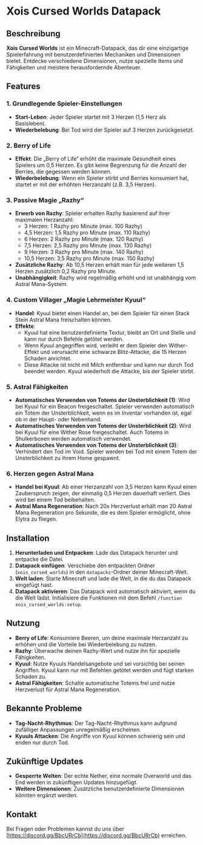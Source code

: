 # Xois Cursed Worlds Datapack

## Beschreibung

**Xois Cursed Worlds** ist ein Minecraft-Datapack, das dir eine einzigartige Spielerfahrung mit benutzerdefinierten Mechaniken und Dimensionen bietet. Entdecke verschiedene Dimensionen, nutze spezielle Items und Fähigkeiten und meistere herausfordernde Abenteuer.

## Features

### 1. Grundlegende Spieler-Einstellungen
- **Start-Leben**: Jeder Spieler startet mit 3 Herzen (1,5 Herz als Basisleben).
- **Wiederbelebung**: Bei Tod wird der Spieler auf 3 Herzen zurückgesetzt.

### 2. Berry of Life
- **Effekt**: Die „Berry of Life“ erhöht die maximale Gesundheit eines Spielers um 0,5 Herzen. Es gibt keine Begrenzung für die Anzahl der Berries, die gegessen werden können.
- **Wiederbelebung**: Wenn ein Spieler stirbt und Berries konsumiert hat, startet er mit der erhöhten Herzanzahl (z.B. 3,5 Herzen).

### 3. Passive Magie „Razhy“
- **Erwerb von Razhy**: Spieler erhalten Razhy basierend auf ihrer maximalen Herzanzahl:
  - 3 Herzen: 1 Razhy pro Minute (max. 100 Razhy)
  - 4,5 Herzen: 1,5 Razhy pro Minute (max. 110 Razhy)
  - 6 Herzen: 2 Razhy pro Minute (max. 120 Razhy)
  - 7,5 Herzen: 2,5 Razhy pro Minute (max. 130 Razhy)
  - 9 Herzen: 3 Razhy pro Minute (max. 140 Razhy)
  - 10,5 Herzen: 3,5 Razhy pro Minute (max. 150 Razhy)
- **Zusätzliche Razhy**: Ab 10,5 Herzen erhält man für jede weiteren 1,5 Herzen zusätzlich 0,2 Razhy pro Minute.
- **Unabhängigkeit**: Razhy wird regelmäßig erhöht und ist unabhängig vom Astral Mana-System.

### 4. Custom Villager „Magie Lehrmeister Kyuul“
- **Handel**: Kyuul bietet einen Handel an, bei dem Spieler für einen Stack Stein Astral Mana freischalten können.
- **Effekte**:
  - Kyuul hat eine benutzerdefinierte Textur, bleibt an Ort und Stelle und kann nur durch Befehle getötet werden.
  - Wenn Kyuul angegriffen wird, verleiht er dem Spieler den Wither-Effekt und verursacht eine schwarze Blitz-Attacke, die 15 Herzen Schaden anrichtet.
  - Diese Attacke ist nicht mit Milch entfernbar und kann nur durch Tod beendet werden. Kyuul wiederholt die Attacke, bis der Spieler stirbt.

### 5. Astral Fähigkeiten
- **Automatisches Verwenden von Totems der Unsterblichkeit (1)**: Wird bei Kyuul für ein Beacon freigeschaltet. Spieler verwenden automatisch ein Totem der Unsterblichkeit, wenn es im Inventar vorhanden ist, egal ob in der Haupt- oder Nebenhand.
- **Automatisches Verwenden von Totems der Unsterblichkeit (2)**: Wird bei Kyuul für eine Wither Rose freigeschaltet. Auch Totems in Shulkerboxen werden automatisch verwendet.
- **Automatisches Verwenden von Totems der Unsterblichkeit (3)**: Verhindert den Tod im Void. Spieler werden bei Tod mit einem Totem der Unsterblichkeit zu ihrem Home gespawnt.

### 6. Herzen gegen Astral Mana
- **Handel bei Kyuul**: Ab einer Herzanzahl von 3,5 Herzen kann Kyuul einen Zauberspruch zeigen, der einmalig 0,5 Herzen dauerhaft verliert. Dies wird bei einem Tod beibehalten.
- **Astral Mana Regeneration**: Nach 20x Herzverlust erhält man 20 Astral Mana Regeneration pro Sekunde, die es dem Spieler ermöglicht, ohne Elytra zu fliegen.

## Installation

1. **Herunterladen und Entpacken**: Lade das Datapack herunter und entpacke die Datei.
2. **Datapack einfügen**: Verschiebe den entpackten Ordner (`xois_cursed_worlds`) in den `datapacks`-Ordner deiner Minecraft-Welt.
3. **Welt laden**: Starte Minecraft und lade die Welt, in die du das Datapack eingefügt hast.
4. **Datapack aktivieren**: Das Datapack wird automatisch aktiviert, wenn du die Welt lädst. Initialisiere die Funktionen mit dem Befehl `/function xois_cursed_worlds:setup`.

## Nutzung

- **Berry of Life**: Konsumiere Beeren, um deine maximale Herzanzahl zu erhöhen und die Vorteile bei Wiederbelebung zu nutzen.
- **Razhy**: Überwache deinen Razhy-Wert und nutze ihn für spezielle Fähigkeiten.
- **Kyuul**: Nutze Kyuuls Handelsangebote und sei vorsichtig bei seinen Angriffen. Kyuul kann nur mit Befehlen getötet werden und fügt starken Schaden zu.
- **Astral Fähigkeiten**: Schalte automatische Totems frei und nutze Herzverlust für Astral Mana Regeneration.

## Bekannte Probleme

- **Tag-Nacht-Rhythmus**: Der Tag-Nacht-Rhythmus kann aufgrund zufälliger Anpassungen unregelmäßig erscheinen.
- **Kyuuls Attacken**: Die Angriffe von Kyuul können schwierig sein und enden nur durch Tod.

## Zukünftige Updates

- **Gesperrte Welten**: Der echte Nether, eine normale Overworld und das End werden in zukünftigen Updates hinzugefügt.
- **Weitere Dimensionen**: Zusätzliche benutzerdefinierte Dimensionen könnten ergänzt werden.

## Kontakt

Bei Fragen oder Problemen kannst du uns über [https://discord.gg/BbcURrCb](https://discord.gg/BbcURrCb) erreichen.


<!---
McCursedWorld/McCursedWorld is a ✨ special ✨ repository because its `README.md` (this file) appears on your GitHub profile.
You can click the Preview link to take a look at your changes.
--->
